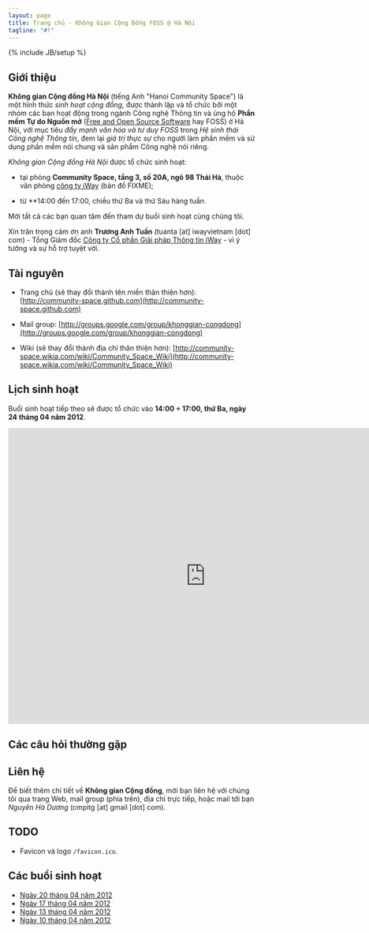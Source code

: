 ```yaml
---
layout: page
title: Trang chủ - Không Gian Cộng Đồng FOSS @ Hà Nội
tagline: "#!"
---
```

{% include JB/setup %}

## Giới thiệu

**Không gian Cộng đồng Hà Nội** (tiếng Anh "Hanoi Community Space") là một
hình thức *sinh hoạt cộng đồng*, được thành lập và tổ chức bởi một nhóm các
bạn hoạt động trong ngành Công nghệ Thông tin và ủng hộ **Phần mềm Tự do Nguồn
mở**
([Free and Open Source Software](https://en.wikipedia.org/wiki/Free_and_open_source_software)
hay FOSS) ở Hà Nội, với mục tiêu *đẩy mạnh văn hóa và tư duy FOSS* trong *Hệ
sinh thái Công nghệ Thông tin*, đem lại *giá trị thực sự* cho người làm phần
mềm và sử dụng phần mềm nói chung và sản phẩm Công nghệ nói riêng.

*Không gian Cộng đồng Hà Nội* được tổ chức sinh hoạt:

* tại phòng **Community Space, tầng 3, số 20A, ngõ 98 Thái Hà**, thuộc văn phòng
  [công ty iWay](http://iwayvietnam.com/) (bản đồ FIXME);

* từ **14:00 đến 17:00, chiều thứ Ba và thứ Sáu hàng tuầ*n*.

Mời tất cả các bạn quan tâm đến tham dự buổi sinh hoạt cùng chúng tôi.

Xin trân trọng cảm ơn anh **Trương Anh Tuấn** (tuanta \[at\] iwayvietnam
\[dot\] com) - Tổng Giám đốc
[Công ty Cổ phần Giải pháp Thông tin iWay](http://iwayvietnam.com/) - vì ý
tưởng và sự hỗ trợ tuyệt vời.

## Tài nguyên

* Trang chủ (sẽ thay đổi thành tên miền thân thiện hơn):
  [http://community-space.github.com](http://community-space.github.com)

* Mail group:
  [http://groups.google.com/group/khonggian-congdong](http://groups.google.com/group/khonggian-congdong)

* Wiki (sẽ thay đổi thành địa chỉ thân thiện hơn):
  [http://community-space.wikia.com/wiki/Community_Space_Wiki](http://community-space.wikia.com/wiki/Community_Space_Wiki)

## Lịch sinh hoạt

Buổi sinh hoạt tiếp theo sẽ được tổ chức vào **14:00 ÷ 17:00, thứ Ba, ngày 24
tháng 04 năm 2012**.

<iframe src="http://bit.ly/JkyN0K"
    style=" border-width:0"
    width="800"
    height="600"
    frameborder="0"
    scrolling="no">
</iframe>

## Các câu hỏi thường gặp

## Liên hệ

Để biết thêm chi tiết về **Không gian Cộng đồng**, mời bạn liên hệ với chúng
tôi qua trang Web, mail group (phía trên), địa chỉ trực tiếp, hoặc mail tới
bạn *Nguyên Hà Dương* (cmpitg \[at\] gmail \[dot\] com).

## TODO

* Favicon và logo `/favicon.ico`.

## Các buổi sinh hoạt

* [Ngày 20 tháng 04 năm 2012](/Activities/2012/04/23/2012-04-20_minutes/)
* [Ngày 17 tháng 04 năm 2012](/Activities/2012/04/23/2012-04-17_minutes/)
* [Ngày 13 tháng 04 năm 2012](/Activities/2012/04/15/2012-04-13_minutes/)
* [Ngày 10 tháng 04 năm 2012](/Activities/2012/04/12/2012-04-10_minutes/)
